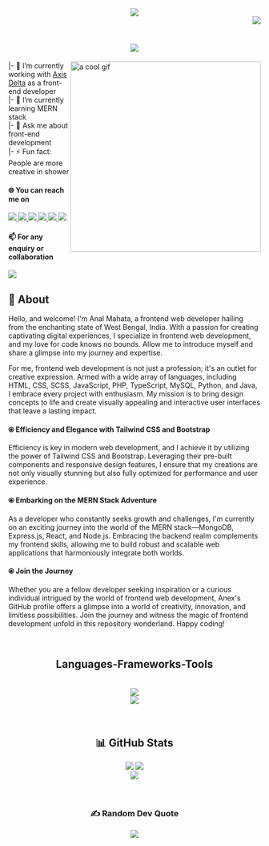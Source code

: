 <div display="flex" align="center">
<img src="https://i.imgur.com/pQWI7gn.gif" />
</div>

<!-- Visitor count -->
<div align="right">
  <img src="https://visitcount.itsvg.in/api?id=analmahata&icon=0&color=0" />
</div>

<!-- Auto typing animation -->
<h1 align="center">
  <a href="https://git.io/typing-svg"><img src="https://readme-typing-svg.herokuapp.com?font=Righteous&size=35&center=true&Center=true&duration=3500&pause=1000&width=435&lines=Hi+there+%F0%9F%91%8B;I'm+Anal+Mahata" /></a>
</h1>

<!--- Some basics information -->
<img src="https://cdna.artstation.com/p/assets/images/images/028/102/058/original/pixel-jeff-matrix-s.gif?1593487263" width="380" alt="a cool       gif" align="right" />
<div>
  <div>
    <p>
      |- 🔭 I’m currently working with <a href="https://bengalhackathon.com/">Axis Delta</a> as a front-end developer <br>
      |- 🌱 I’m currently learning MERN stack <br>
      <!-- |- 👯 I’m looking to collaborate on ... <br>
      |- 🤔 I’m looking for help with ... <br> -->
      |- 💬 Ask me about front-end development <br>
      <!-- |- 😄 Pronouns:  <br> -->
      |- ⚡ Fun fact: People are more creative in shower <br>
    </p>
    <h4>🌐 You can reach me on</h4>
    <div display="flex">
      <a href="https://linkedin.com/in/analmahata"> <!-- Linkedin -->
        <img src="https://img.shields.io/badge/LinkedIn-%230077B5.svg?logo=linkedin&logoColor=white" />
      </a>
      <a href="https://twitter.com/analmahata"> <!-- Twitter -->
        <img src="https://img.shields.io/badge/Twitter-%231DA1F2.svg?logo=Twitter&logoColor=white" />
      </a>
      <a href="https://instagram.com/analmahata"> <!-- Instagram -->
        <img src="https://img.shields.io/badge/Instagram-%23E4405F.svg?logo=Instagram&logoColor=white" />
      </a>
      <a href="https://facebook.com/mr.analmahata"> <!-- Facebook -->
        <img src="https://img.shields.io/badge/Facebook-%231877F2.svg?logo=Facebook&logoColor=white" />
      </a>
      <a href="https://reddit.com/user/analmahata"> <!-- Redit -->
        <img src="https://img.shields.io/badge/Reddit-%23FF4500.svg?logo=Reddit&logoColor=white" />
      </a>
      <a href="https://codepen.io/analmahata"> <!-- Codepen -->
        <img src="https://img.shields.io/badge/Codepen-000000?style=for-the-badge&logo=codepen&logoColor=white" />
      </a>
    </div>
    <div>
      <h4>📫 For any enquiry or collaboration </h4>
      <div>
        <a href="mailto:developer.anal@gmail.com">
          <img src="https://img.shields.io/badge/Gmail-333333?style=for-the-badge&logo=gmail&logoColor=red" />
        </a>
      </div>
    </div>
  </div>
</div>

<!-- About -->
<div>
  <h2>👻 About</h2>
  <p>
    Hello, and welcome! I'm Anal Mahata, a frontend web developer hailing from the enchanting state of West Bengal, India. With a passion for creating captivating digital     experiences, I specialize in frontend web development, and my love for code knows no bounds. Allow me to introduce myself and share a glimpse into my journey       and expertise.
  </p>
  <p>
    For me, frontend web development is not just a profession; it's an outlet for creative expression. Armed with a wide array of languages, including HTML, CSS,       SCSS, JavaScript, PHP, TypeScript, MySQL, Python, and Java, I embrace every project with enthusiasm. My mission is to bring design concepts to life and create      visually appealing and interactive user interfaces that leave a lasting impact.
  </p>
  <h4 underline="none">⦿ Efficiency and Elegance with Tailwind CSS and Bootstrap</h4>
  <p>
    Efficiency is key in modern web development, and I achieve it by utilizing the power of Tailwind CSS and Bootstrap. Leveraging their pre-built components and       responsive design features, I ensure that my creations are not only visually stunning but also fully optimized for performance and user experience.
  </p>
  <h4 underline="none">⦿ Embarking on the MERN Stack Adventure</h4>
  <p>
    As a developer who constantly seeks growth and challenges, I'm currently on an exciting journey into the world of the MERN stack—MongoDB, Express.js, React,        and Node.js. Embracing the backend realm complements my frontend skills, allowing me to build robust and scalable web applications that harmoniously integrate      both worlds.
  </p>
  <h4 underline="none">⦿ Join the Journey</h4>
  <p>
    Whether you are a fellow developer seeking inspiration or a curious individual intrigued by the world of frontend web development, Anex's GitHub profile            offers a glimpse into a world of creativity, innovation, and limitless possibilities. Join the journey and witness the magic of frontend development unfold         in this repository wonderland. Happy coding!
  </p>
</div>
<br>

<!-- Skills -->
<h2 align="center">
  Languages-Frameworks-Tools
</h2>
<br/>
<div align="center">
    <img src="https://skillicons.dev/icons?i=html,css,scss,javascript,typescript,php,c,python,java,bootstrap,tailwind,wordpress" /><br>
    <img src="https://skillicons.dev/icons?i=nodejs,react,express,mongodb,mysql,aws,linux,git,github,codepen,figma,androidstudio" />
</div>
</div>

<br>
<br>

<!-- Github stats -->
<div align="center">
  <h2>📊 GitHub Stats</h2>
  <div display="flex" align="center">
    <img src="https://github-readme-stats.vercel.app/api?username=analmahata&theme=radical&hide_border=true&include_all_commits=true&count_private=true" />
    <img src="https://github-readme-streak-stats.herokuapp.com/?user=analmahata&theme=radical&hide_border=true" /> <br/>
    <img src="https://github-readme-stats.vercel.app/api/top-langs/?username=analmahata&theme=radical&hide_border=true&include_all_commits=true&count_private=true&layout=compact" />
  </div>
</div> <br><br>

<!-- Quote -->
<div align="center">
  <h3 underline="none">✍️ Random Dev Quote</h3>
  <img src="https://quotes-github-readme.vercel.app/api?type=horizontal&theme=radical" />
</div>
<br>
